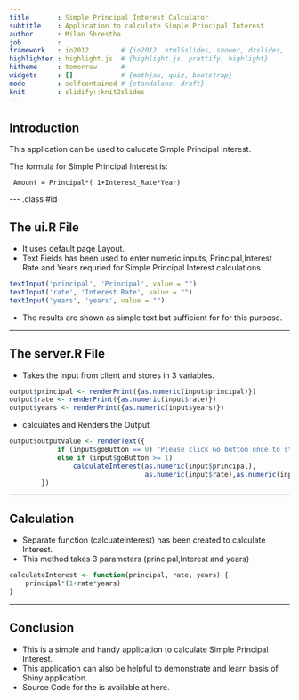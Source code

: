 ```yaml
---
title       : Simple Principal Interest Calculator 
subtitle    : Application to calculate Simple Principal Interest
author      : Milan Shrestha
job         : 
framework   : io2012        # {io2012, html5slides, shower, dzslides, ...}
highlighter : highlight.js  # {highlight.js, prettify, highlight}
hitheme     : tomorrow      # 
widgets     : []            # {mathjax, quiz, bootstrap}
mode        : selfcontained # {standalone, draft}
knit        : slidify::knit2slides
---
```


## Introduction

This application can be used to calucate Simple Principal Interest.

The formula for Simple Principal Interest is:

     Amount = Principal*( 1+Interest_Rate*Year) 


--- .class #id 

## The ui.R File

* It uses default page Layout.
* Text Fields has been used to enter numeric inputs, Principal,Interest Rate and Years requried for Simple Principal Interest calculations.

```r
textInput('principal', 'Principal', value = "")
textInput('rate', 'Interest Rate', value = "")
textInput('years', 'years', value = "")
```

* The results are shown as simple text but sufficient for for this purpose.

---

## The server.R File

* Takes the input from client and stores in 3 variables.


```r
output$principal <- renderPrint({as.numeric(input$principal)})
output$rate <- renderPrint({as.numeric(input$rate)})
output$years <- renderPrint({as.numeric(input$years)})
```
* calculates and Renders the Output


```r
output$outputValue <- renderText({
            if (input$goButton == 0) "Please click Go button once to start calulating Interest"
            else if (input$goButton >= 1) 
                calculateInterest(as.numeric(input$principal),
                                  as.numeric(input$rate),as.numeric(input$years))
        })
```

---

## Calculation

* Separate function (calcuateInterest) has been created to calculate Interest. 
* This method takes 3 parameters (principal,Interest and years)


```r
calculateInterest <- function(principal, rate, years) {
    principal*(1+rate*years)
}
```

----

## Conclusion

* This is a simple and handy application to calculate Simple Principal Interest.
* This application can also be helpful to demonstrate and learn basis of Shiny application.
* Source Code for the is available at here.

